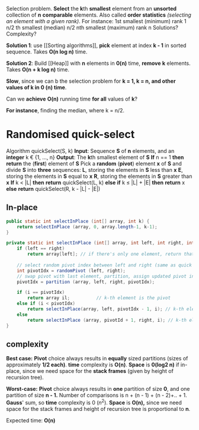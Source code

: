 Selection problem.
**Select** the **k**th **smallest** element from an **unsorted** collection of **n** **comparable** elements. Also called **order statistics** *(selecting an element with a given rank)*.
For instance:
	1st smallest (minimum)    rank 1
	n/2 th smallest (median)  n/2
	nth smallest (maximum)   rank n
Solutions? Complexity?

**Solution 1**: use [[Sorting algorithms]], **pick** element at index **k - 1** in sorted sequence. Takes **O(n log n)** time.

**Solution 2**: Build [[Heap]] with **n** elements in **0(n)** time, **remove** **k** elements. Takes **O(n + k log n)** time.

**Slow**, since we can b the selection problem for **k = 1, k = n, and other values of k in 0 (n) time**.

Can we **achieve** **O(n)** running time **for all** values of **k**?

**For instance**, finding the median, where k = n/2.

# Randomised quick-select
Algorithm quickSelect(S, k)
	**Input**: Sequence **S** of **n** elements, and an **integer** k € {1, ..., n}
	**Output**: The **k**th smallest element of **S** 
	**If** n == 1 **then**
		**return** the (**first**) element of **S**
	Pick a **random** (**pivot**) element **x** of **S** and divide **S** into **three** sequences:
		**L**, storing the elements in **S** less than **x**
		**E**, storing the elements in **S** equal to **x**
		**R**, storing the elements in **S** greater than **x**
	**If** k < |L| **then**
		**return** quickSelect(L, k) 
		**else** **if** k ≤ |L| + |E| **then**
			**return** x
		**else** 
			**return** quickSelect(R, k - |L| - |E|)

## In-place
```java
public static int selectInPlace (int[] array, int k) {
	return selectInPlace (array, 0, array.length-1, k-1);
}

private static int selectInPlace (int[] array, int left, int right, int i) { //i index of k-th
	if (left == right)
		return array[left]; // if there's only one element, return that element
	
	// select random pivot index between left and right (same as quick sort)
	int pivotIdx = randomPivot (left, right);
	// swap pivot with last element, partition, assign updated pivot index (same as quick sort)
	pivotIdx = partition (array, left, right, pivotIdx);

	if (i == pivotIdx)
		return array il;          // k-th element is the pivot
	else if (i < pivotIdx)
		return selectInPlace(array, left, pivotIdx - 1, i); // k-th element is the pivot
	else
		return selectInPlace (array, pivotId + 1, right, i); // k-th element is >= pivot
}
```

## complexity
**Best case:**
**Pivot** choice always results in **equally** sized partitions (sizes of approximately **1/2 each)**. **time** complexity is **O(n)**. **Space** is **0(log2 n)** if in-place, since we need space for the **stack frames** (given by height of recursion tree).

**Worst-case:**
**Pivot** choice always results in **one** partition of size **0**, and one partition of size **n - 1.** Number of comparisons is n + (n - 1) + (n - 2)+.. + 1. **Gauss**' sum, so **time** complexity is 0 ($n^2$). **Space** is **O(n),** since we need space for the stack frames and height of recursion tree is proportional to **n**.

Expected time: **O(n)**